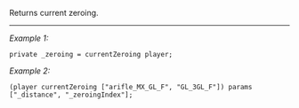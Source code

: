 Returns current zeroing.


---
*Example 1:*
```sqf
private _zeroing = currentZeroing player;
```

*Example 2:*
```sqf
(player currentZeroing ["arifle_MX_GL_F", "GL_3GL_F"]) params ["_distance", "_zeroingIndex"];
```